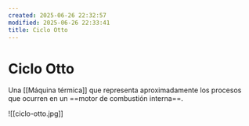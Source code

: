 ```yaml
---
created: 2025-06-26 22:32:57
modified: 2025-06-26 22:33:41
title: Ciclo Otto
---
```


# Ciclo Otto

Una [[Máquina térmica]] que representa aproximadamente los procesos que ocurren en un ==motor de combustión interna==.

![[ciclo-otto.jpg]]
